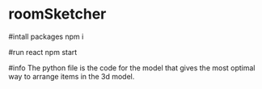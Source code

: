 # roomSketcher
#intall packages
npm i 

#run react
npm start

#info
The python file is the code for the model that gives the most optimal way to arrange items in the 3d model.
